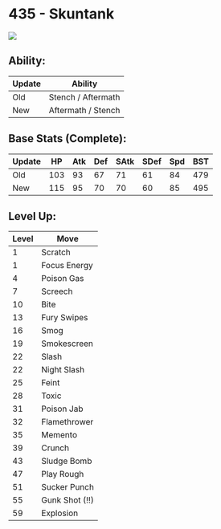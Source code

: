 # 435 - Skuntank
![][435]

## Ability:

Update | Ability
---    | ---
Old    | Stench / Aftermath
New    | Aftermath / Stench

## Base Stats (Complete):

Update | HP | Atk | Def | SAtk | SDef | Spd | BST
---    | ---| --- | --- | ---  | ---  | --- | ---
Old    | 103 |  93 |  67 |  71  |  61  |  84  |  479
New    | 115 |  95 |  70 |  70  |  60  |  85  |  495

## Level Up:

Level | Move
---   | ---
  1   | Scratch
  1   | Focus Energy
  4   | Poison Gas
  7   | Screech
 10   | Bite
 13   | Fury Swipes
 16   | Smog
 19   | Smokescreen
 22   | Slash
 22   | Night Slash
 25   | Feint
 28   | Toxic
 31   | Poison Jab
 32   | Flamethrower
 35   | Memento
 39   | Crunch
 43   | Sludge Bomb
 47   | Play Rough
 51   | Sucker Punch
 55   | Gunk Shot (!!)
 59   | Explosion



[435]: /img/pokemon/435.png
